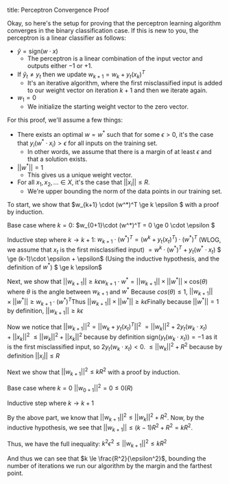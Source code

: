 title: Perceptron Convergence Proof

<link rel="stylesheet" href="https://cdn.jsdelivr.net/npm/katex@0.11.0/dist/katex.min.css" integrity="sha384-BdGj8xC2eZkQaxoQ8nSLefg4AV4/AwB3Fj+8SUSo7pnKP6Eoy18liIKTPn9oBYNG" crossorigin="anonymous">

<script defer src="https://cdn.jsdelivr.net/npm/katex@0.11.0/dist/katex.min.js" integrity="sha384-JiKN5O8x9Hhs/UE5cT5AAJqieYlOZbGT3CHws/y97o3ty4R7/O5poG9F3JoiOYw1" crossorigin="anonymous"></script>
<script defer src="https://cdn.jsdelivr.net/npm/katex@0.11.0/dist/contrib/auto-render.min.js" integrity="sha384-kWPLUVMOks5AQFrykwIup5lo0m3iMkkHrD0uJ4H5cjeGihAutqP0yW0J6dpFiVkI" crossorigin="anonymous"
    onload="renderMathInElement(document.body);"></script>

Okay, so here's the setup for proving that the perceptron learning algorithm converges in the binary classification case. If this is new to you, the perceptron is a linear classifier as follows:

* $\hat{y} =  \text{sign}(w \cdot x)$
  * The perceptron is a linear combination of the input vector and outputs either $-1$ or $+1$.
* If $\hat{y}_t \not = y_t$ then we update $w_{k+1} = w_{k} + y_t(x_k)^T$
  * It's an iterative algorithm, where the first misclassified input is added to our weight vector on iteration $k+1$ and then we iterate again.
* $w_1 = 0$
  * We initialize the starting weight vector to the zero vector.

For this proof, we'll assume a few things:

* There exists an optimal $w = w^*$ such that for some $\epsilon > 0$, it's the case that $y_i(w^* \cdot x_i) > \epsilon$ for all inputs on the training set.
  * In other words, we assume that there is a margin of at least $\epsilon$ and that a solution exists.
* $||w^*|| = 1$
  * This gives us a unique weight vector.
* For all $x_1, x_2, ... \in X$, it's the case that $||x_i|| \le R$.
  * We're upper bounding the norm of the data points in our training set.



To start, we show that $w_{k+1} \cdot (w^*)^T \ge k \epsilon $ with a proof by induction.

Base case where $k = 0$:
$w_{0+1}\cdot (w^*)^T =  0 \ge 0 \cdot \epsilon $

Inductive step where $k \to k+1$:
$w_{k+1}\cdot (w^*)^T = (w^k + y_t(x_t)^T)\cdot (w^*)^T$ (WLOG, we assume that $x_t$ is the first misclassified input)
$= w^k \cdot (w^*)^T + y_t (w^* \cdot x_t)$
$ \ge (k-1)\cdot \epsilon + \epsilon$ (Using the inductive hypothesis, and the definition of $w^*$)
$ \ge k \epsilon$ 

Next, we show that $||w_{k+1}|| \ge k \epsilon​$
$w_{k+1} \cdot w^* = ||w_{k+1}|| \times ||w^*|| \times \text{cos}(\theta)​$ where $\theta​$ is the angle between $w_{k+1}​$ and $w^*​$
Because $cos(\theta) \le 1​$, $||w_{k+1}|| \times ||w^*|| \ge w_{k+1} \cdot (w^*)^T​$
​Thus $||w_{k+1}|| \times ||w^*|| \ge k \epsilon​$
Finally because $||w^*|| = 1​$ by definition, $||w_{k+1}|| \ge k \epsilon​$



Now we notice that $||w_{k+1}||^2 = ||w_{k} + y_t (x_t)^T||^2$
$= ||w_k||^2 + 2y_t (w_k \cdot x_t) + ||x_k||^2$
$\le ||w_k||^2 + ||x_k||^2$ because by definition $\text{sign}(y_t(w_k \cdot x_t)) = -1$ as it is the first misclassified input, so $2y_t(w_k \cdot x_t) < 0$.
$\le ||w_k||^2 + R^2$ because by definition $||x_i|| \le R$

Next we show that $||w_{k+1}||^2 \le kR^2$ with a proof by induction.

Base case where $k = 0$
$||w_{0+1}||^2 = 0 \le 0(R)$

Inductive step where $k \to k+1$

By the above part, we know that $||w_{k+1}||^2 \le ||w_k||^2 + R^2$.
Now, by the inductive hypothesis, we see that $||w_{k+1}|| \le (k-1)R^2 + R^2 = kR^2$.



Thus, we have the full inequality:
$k^2 \epsilon^2 \le ||w_{k+1}||^2 \le kR^2$

And thus we can see that $k \le \frac{R^2}{\epsilon^2}$, bounding the number of iterations we run our algorithm by the margin and the farthest point.

